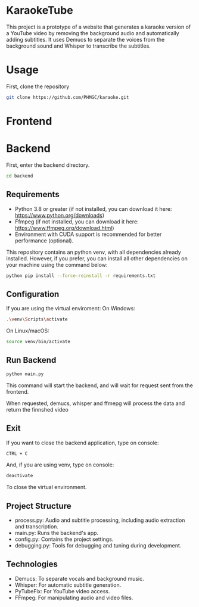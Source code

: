 # KaraokeTube
This project is a prototype of a website that generates a karaoke version of a YouTube video by removing the background audio and automatically adding subtitles. It uses Demucs to separate the voices from the background sound and Whisper to transcribe the subtitles.

# Usage
First, clone the repository
```bash
git clone https://github.com/PHMGC/karaoke.git
```
# Frontend

# Backend

First, enter the backend directory.
```bash
cd backend
```

## Requirements

* Python 3.8 or greater (if not installed, you can download it here: https://www.python.org/downloads)
* Ffmpeg (if not installed, you can download it here: https://www.ffmpeg.org/download.html)
* Environment with CUDA support is recommended for better performance (optional).

This repository contains an python venv, with all dependencies already installed.
However, if you prefer, you can install all other dependencies on your machine using the command below:
```bash
python pip install --force-reinstall -r requirements.txt
```

## Configuration

If you are using the virtual enviroment:
On Windows:
```bash
.\venv\Scripts\activate
```
On Linux/macOS:
```bash
source venv/bin/activate
```
## Run Backend
```bash
python main.py
```
This command will start the backend, and will wait for request sent from the frontend.

When requested, demucs, whisper and ffmepg will process the data and return the finnshed video

## Exit
If you want to close the backend application, type on console:
```bash
CTRL + C
```
And, if you are using venv, type on console:
```bash
deactivate
```
To close the virtual environment.

## Project Structure
* process.py: Audio and subtitle processing, including audio extraction and transcription.
* main.py: Runs the backend's app.
* config.py: Contains the project settings.
* debugging.py: Tools for debugging and tuning during development.
## Technologies
* Demucs: To separate vocals and background music.
* Whisper: For automatic subtitle generation.
* PyTubeFix: For YouTube video access.
* FFmpeg: For manipulating audio and video files.
